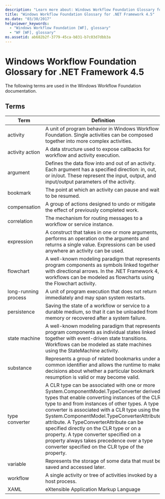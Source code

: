 ```yaml
---
description: "Learn more about: Windows Workflow Foundation Glossary for .NET Framework 4.5"
title: "Windows Workflow Foundation Glossary for .NET Framework 4.5"
ms.date: "03/30/2017"
helpviewer_keywords:
  - "Windows Workflow Foundation [WF], glossary"
  - "WF [WF], glossary"
ms.assetid: ab682b2f-3779-45ca-b831-b7c03d7dbb3a
---
```


# Windows Workflow Foundation Glossary for .NET Framework 4.5

The following terms are used in the Windows Workflow Foundation documentation.

## Terms

|Term|Definition|
|----------|----------------|
|activity|A unit of program behavior in Windows Workflow Foundation. Single activities can be composed together into more complex activities.|
|activity action|A data structure used to expose callbacks for workflow and activity execution.|
|argument|Defines the data flow into and out of an activity. Each argument has a specified direction: in, out, or in/out. These represent the input, output, and input/output parameters of the activity.|
|bookmark|The point at which an activity can pause and wait to be resumed.|
|compensation|A group of actions designed to undo or mitigate the effect of previously completed work.|
|correlation|The mechanism for routing messages to a workflow or service instance.|
|expression|A construct that takes in one or more arguments, performs an operation on the arguments and returns a single value. Expressions can be used anywhere an activity can be used.|
|flowchart|A well-known modeling paradigm that represents program components as symbols linked together with directional arrows.  In the .NET Framework 4, workflows can be modeled as flowcharts using the Flowchart activity.|
|long-running process|A unit of program execution that does not return immediately and may span system restarts.|
|persistence|Saving the state of a workflow or service to a durable medium, so that it can be unloaded from memory or recovered after a system failure.|
|state machine|A well-known modeling paradigm that represents program components as individual states linked together with event-driven state transitions.  Workflows can be modeled as state machines using the StateMachine activity.|
|substance|Represents a group of related bookmarks under a common identifier and allows the runtime to make decisions about whether a particular bookmark resumption is valid or may become valid.|
|type converter|A CLR type can be associated with one or more System.ComponentModel.TypeConverter derived types that enable converting instances of the CLR type to and from instances of other types. A type converter is associated with a CLR type using the System.ComponentModel.TypeConverterAttribute attribute.  A TypeConverterAttribute can be specified directly on the CLR type or on a property. A type converter specified on a property always takes precedence over a type converter specified on the CLR type of the property.|
|variable|Represents the storage of some data that must be saved and accessed later.|
|workflow|A single activity or tree of activities invoked by a host process.|
|XAML|eXtensible Application Markup Language|
